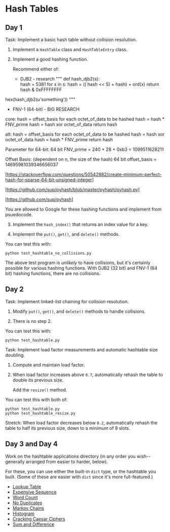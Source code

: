 # Hash Tables

## Day 1

Task: Implement a basic hash table without collision resolution.

1. Implement a `HashTable` class and `HashTableEntry` class.

2. Implement a good hashing function.

   Recommend either of:

   * DJB2 - research
"""
   def hash_djb2(s):                                                                                                                                
    hash = 5381
    for x in s:
        hash = (( hash << 5) + hash) + ord(x)
    return hash & 0xFFFFFFFF


hex(hash_djb2(u'something'))
"""
   * FNV-1 (64-bit) - BIG RESEARCH

   core:
      hash = offset_basis
      for each octet_of_data to be hashed
         hash = hash * FNV_prime
         hash = hash xor octet_of_data
      return hash

   alt:
      hash = offset_basis
      for each octet_of_data to be hashed
         hash = hash xor octet_of_data
         hash = hash * FNV_prime
      return hash

   Parameter for 64-bit:
      64 bit FNV_prime = 240 + 28 + 0xb3 = 1099511628211

   Offset Basis: (dependent on n, the size of the hash)
      64 bit offset_basis = 14695981039346656037

[https://stackoverflow.com/questions/50542882/create-minimum-perfect-hash-for-sparse-64-bit-unsigned-integer]

[https://github.com/sup/pyhash/blob/master/pyhash/pyhash.py]

[https://github.com/sup/pyhash]

   You are allowed to Google for these hashing functions and implement
   from psuedocode.

3. Implement the `hash_index()` that returns an index value for a key.

4. Implement the `put()`, `get()`, and `delete()` methods.

You can test this with:

```
python test_hashtable_no_collisions.py
```

The above test program is _unlikely_ to have collisions, but it's
certainly possible for various hashing functions. With DJB2 (32 bit) and
FNV-1 (64 bit) hashing functions, there are no collisions.

## Day 2

Task: Implement linked-list chaining for collision resolution.

1. Modify `put()`, `get()`, and `delete()` methods to handle collisions.

2. There is no step 2.

You can test this with:

```
python test_hashtable.py
```

Task: Implement load factor measurements and automatic hashtable size
doubling.

1. Compute and maintain load factor.

2. When load factor increases above `0.7`, automatically rehash the
   table to double its previous size.

   Add the `resize()` method.

You can test this with both of:

```
python test_hashtable.py
python test_hashtable_resize.py
```

Stretch: When load factor decreases below `0.2`, automatically rehash
the table to half its previous size, down to a minimum of 8 slots.

## Day 3 and Day 4

Work on the hashtable applications directory (in any order you
wish--generally arranged from easier to harder, below).

For these, you can use either the built-in `dict` type, or the hashtable
you built. (Some of these are easier with `dict` since it's more
full-featured.)

* [Lookup Table](applications/lookup_table/)
* [Expensive Sequence](applications/expensive_seq/)
* [Word Count](applications/word_count/)
* [No Duplicates](applications/no_dups/)
* [Markov Chains](applications/markov/)
* [Histogram](applications/histo/)
* [Cracking Caesar Ciphers](applications/crack_caesar/)
* [Sum and Difference](applications/sumdiff/)

